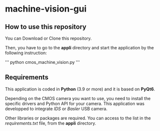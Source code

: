 # machine-vision-gui

## How to use this repository

You can Download or Clone this repository.

Then, you have to go to the **appli** directory and start the application by the following instruction:

'''
python cmos_machine_vision.py
'''

## Requirements

This application is coded in **Python** (3.9 or more) and it is based on **PyQt6**.

Depending on the CMOS camera you want to use, you need to install the specific drivers and Python API for your camera. This application was developped to integrate *IDS* or *Basler* USB camera.

Other libraries or packages are required. You can access to the list in the *requirements.txt* file, from the **appli** directory.